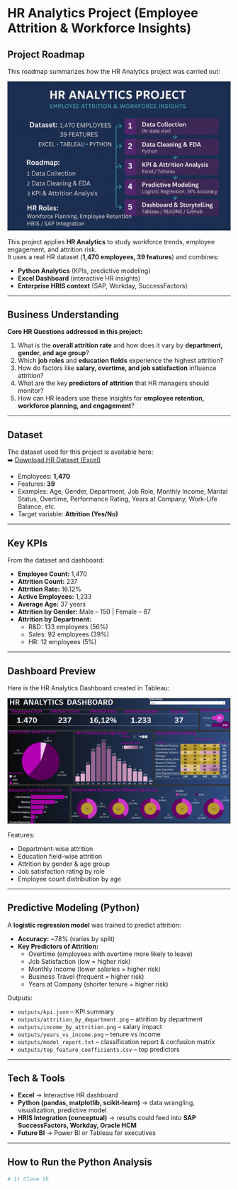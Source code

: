 #  HR Analytics Project (Employee Attrition & Workforce Insights)

##  Project Roadmap

This roadmap summarizes how the HR Analytics project was carried out:

![HR Project Roadmap](images/hr-project-roadmap.png)


This project applies **HR Analytics** to study workforce trends, employee engagement, and attrition risk.  
It uses a real HR dataset (**1,470 employees, 39 features**) and combines:  
- **Python Analytics** (KPIs, predictive modeling)  
- **Excel Dashboard** (interactive HR insights)  
- **Enterprise HRIS context** (SAP, Workday, SuccessFactors)  

---

##  Business Understanding

**Core HR Questions addressed in this project:**
1. What is the **overall attrition rate** and how does it vary by **department, gender, and age group**?  
2. Which **job roles** and **education fields** experience the highest attrition?  
3. How do factors like **salary, overtime, and job satisfaction** influence attrition?  
4. What are the key **predictors of attrition** that HR managers should monitor?  
5. How can HR leaders use these insights for **employee retention, workforce planning, and engagement**?  

---

##  Dataset

The dataset used for this project is available here:  
➡️ [Download HR Dataset (Excel)](data/hr-data.xlsx)

- Employees: **1,470**  
- Features: **39**  
- Examples: Age, Gender, Department, Job Role, Monthly Income, Marital Status, Overtime, Performance Rating, Years at Company, Work-Life Balance, etc.  
- Target variable: **Attrition (Yes/No)**  

---

##  Key KPIs

From the dataset and dashboard:

- **Employee Count:** 1,470  
- **Attrition Count:** 237  
- **Attrition Rate:** 16.12%  
- **Active Employees:** 1,233  
- **Average Age:** 37 years  
- **Attrition by Gender:** Male – 150 | Female – 87  
- **Attrition by Department:**  
  - R&D: 133 employees (56%)  
  - Sales: 92 employees (39%)  
  - HR: 12 employees (5%)  

---

## Dashboard Preview

Here is the HR Analytics Dashboard created in Tableau:

![HR Dashboard](images/HR%20Analytic%20Dashboard.png)


Features:
- Department-wise attrition  
- Education field-wise attrition  
- Attrition by gender & age group  
- Job satisfaction rating by role  
- Employee count distribution by age  

---

##  Predictive Modeling (Python)

A **logistic regression model** was trained to predict attrition:

- **Accuracy:** ~78% (varies by split)  
- **Key Predictors of Attrition:**  
  - Overtime (employees with overtime more likely to leave)  
  - Job Satisfaction (low = higher risk)  
  - Monthly Income (lower salaries = higher risk)  
  - Business Travel (frequent = higher risk)  
  - Years at Company (shorter tenure = higher risk)  

Outputs:
- `outputs/kpi.json` – KPI summary  
- `outputs/attrition_by_department.png` – attrition by department  
- `outputs/income_by_attrition.png` – salary impact  
- `outputs/years_vs_income.png` – tenure vs income  
- `outputs/model_report.txt` – classification report & confusion matrix  
- `outputs/top_feature_coefficients.csv` – top predictors  

---

##  Tech & Tools

- **Excel** → Interactive HR dashboard  
- **Python (pandas, matplotlib, scikit-learn)** → data wrangling, visualization, predictive model  
- **HRIS Integration (conceptual)** → results could feed into **SAP SuccessFactors, Workday, Oracle HCM**  
- **Future BI** → Power BI or Tableau for executives  

---

##  How to Run the Python Analysis

```bash
# 1) Clone th

